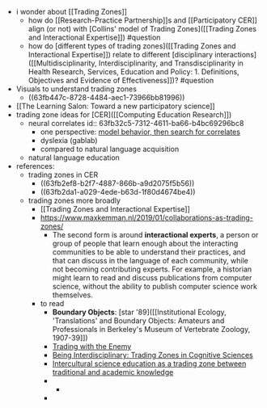 - i wonder about [[Trading Zones]]
	- how do [[Research-Practice Partnership]]s and [[Participatory CER]] align (or not) with [Collins' model of Trading Zones]([[Trading Zones and Interactional Expertise]]) #question
	- how do [different types of trading zones]([[Trading Zones and Interactional Expertise]]) relate to different [disciplinary interactions]([[Multidisciplinarity, Interdisciplinarity, and Transdisciplinarity in Health Research, Services, Education and Policy: 1. Definitions, Objectives and Evidence of Effectiveness]])? #question
- Visuals to understand trading zones
	- ((63fb447c-8728-4484-aec1-73966bb81996))
- [[The Learning Salon: Toward a new participatory science]]
- trading zone ideas for [CER]([[Computing Education Research]])
	- neural correlates
	  id:: 63fb32c5-7312-4611-ba66-b4bc69296bc8
		- one perspective: [model behavior, then search for correlates](https://complexity.simplecast.com/episodes/95-8ea9DNk9)
		- dyslexia (gablab)
		- compared to natural language acquisition
	- natural language education
- references:
	- trading zones in CER
		- ((63fb2ef8-b2f7-4887-866b-a9d2075f5b56))
		- ((63fb2da1-a029-4ede-b63d-1f80d4674be4))
	- trading zones more broadly
		- [[Trading Zones and Interactional Expertise]]
		- https://www.maxkemman.nl/2019/01/collaborations-as-trading-zones/
			- The second form is around **interactional experts**, a person or group of people that learn enough about the interacting communities to be able to understand their practices, and that can discuss in the language of each community, while not becoming contributing experts. For example, a historian might learn to read and discuss publications from computer science, without the ability to publish computer science work themselves.
		- to read
			- **Boundary Objects**: [star '89]([[Institutional Ecology, 'Translations' and Boundary Objects: Amateurs and Professionals in Berkeley's Museum of Vertebrate Zoology, 1907-39]])
			- [Trading with the Enemy](https://projects.iq.harvard.edu/files/andrewhsmith/files/galison_trading_withthe_enemy.pdf)
			- [Being Interdisciplinary: Trading Zones in Cognitive Sciences](https://citeseerx.ist.psu.edu/document?repid=rep1&type=pdf&doi=28ee705791ef3a4a08ccc41ea3f7acd65db554e2)
			- [Intercultural science education as a trading zone between traditional and academic knowledge](https://reader.elsevier.com/reader/sd/pii/S1369848620301485?token=4676A1276C4198C104F3A421D7EED10508E7E993BC120D75CA0AF4F91F50141DF85CD9895895E8945E9E4AA9CA8B7C5E&originRegion=eu-west-1&originCreation=20230226143250)
			-
				-
			-